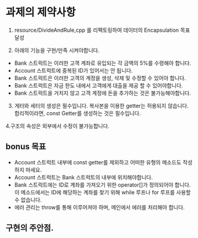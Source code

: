 
# 과제의 제약사항

1. resource/DivideAndRule,cpp 를 리팩토링하여 데이터의 Encapsulation 목표 달성

2. 아래의 기능을 구현/만족 시켜야합니다.

- Bank 스트럭트는 이러한 고객 계좌로 유입되는 각 금액의 5%를 수령해야 합니다.
- Account 스트럭트에 중복된 ID가 있어서는 안 됩니다.
- Bank 스트럭트은 이러한 고객의 계정을 생성, 삭제 및 수정할 수 있어야 합니다.
- Bank 스트럭트은 자금 한도 내에서 고객에게 대출을 제공 할 수 있어야합니다.
- Bank 스트럭트을 거치지 않고 고객 계정에 돈을 추가하는 것은 불가능해야합니다.

3. 게터와 세터의 생성은 필수입니다. 복사본을 이용한 getter는 허용되지 않습니다. 합리적이라면, const Getter를 생성하는 것은 필수입니다. 

4.구조의 속성은 외부에서 수정이 불가능합니다.

## bonus 목표
- Account 스트럭트 내부에 const getter를 제외하고 어떠한 유형의 메소드도 작성하지 마세요.
- Account 스트럭트는 Bank 스트럭트의 내부에 위치해야합니다.
- Bank 스트럭트에는 ID로 계좌를 가져오기 위한 operator[]가 정의되어야 합니다. 이 메소드에서는 ID에 해당하는 계좌를 찾기 위해 while 루프나 for 루프를 사용할 수 없습니다.
- 에러 관리는 throw를 통해 이루어져야 하며, 메인에서 에러를 처리해야 합니다.

## 구현의 주안점.